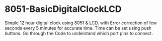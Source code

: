 # 8051-BasicDigitalClockLCD
Simple 12 hour digital clock using 8051 &amp; LCD. 
with Error correction of few seconds every 5 minutes for accurate time. Time can be set using push buttons. Go through the Code to understand which port pins to connect.
